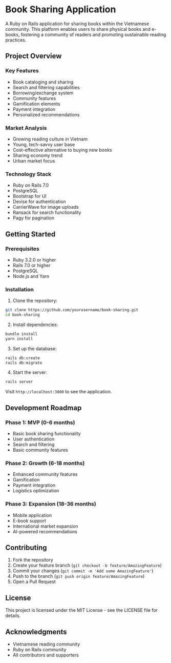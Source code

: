 # Book Sharing Application

A Ruby on Rails application for sharing books within the Vietnamese community. This platform enables users to share physical books and e-books, fostering a community of readers and promoting sustainable reading practices.

## Project Overview

### Key Features
- Book cataloging and sharing
- Search and filtering capabilities
- Borrowing/exchange system
- Community features
- Gamification elements
- Payment integration
- Personalized recommendations

### Market Analysis
- Growing reading culture in Vietnam
- Young, tech-savvy user base
- Cost-effective alternative to buying new books
- Sharing economy trend
- Urban market focus

### Technology Stack
- Ruby on Rails 7.0
- PostgreSQL
- Bootstrap for UI
- Devise for authentication
- CarrierWave for image uploads
- Ransack for search functionality
- Pagy for pagination

## Getting Started

### Prerequisites
- Ruby 3.2.0 or higher
- Rails 7.0 or higher
- PostgreSQL
- Node.js and Yarn

### Installation

1. Clone the repository:
```bash
git clone https://github.com/yourusername/book-sharing.git
cd book-sharing
```

2. Install dependencies:
```bash
bundle install
yarn install
```

3. Set up the database:
```bash
rails db:create
rails db:migrate
```

4. Start the server:
```bash
rails server
```

Visit `http://localhost:3000` to see the application.

## Development Roadmap

### Phase 1: MVP (0-6 months)
- Basic book sharing functionality
- User authentication
- Search and filtering
- Basic community features

### Phase 2: Growth (6-18 months)
- Enhanced community features
- Gamification
- Payment integration
- Logistics optimization

### Phase 3: Expansion (18-36 months)
- Mobile application
- E-book support
- International market expansion
- AI-powered recommendations

## Contributing

1. Fork the repository
2. Create your feature branch (`git checkout -b feature/AmazingFeature`)
3. Commit your changes (`git commit -m 'Add some AmazingFeature'`)
4. Push to the branch (`git push origin feature/AmazingFeature`)
5. Open a Pull Request

## License

This project is licensed under the MIT License - see the LICENSE file for details.

## Acknowledgments

- Vietnamese reading community
- Ruby on Rails community
- All contributors and supporters

